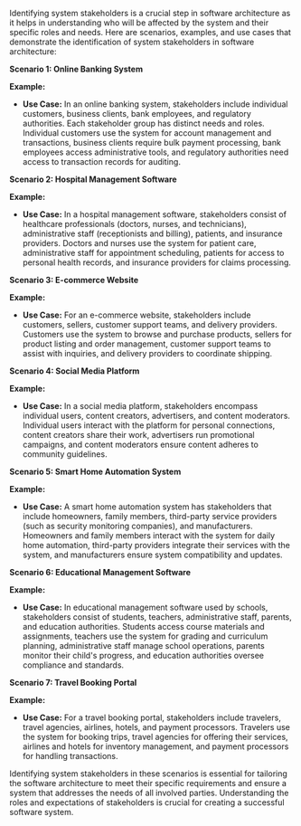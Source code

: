 
Identifying system stakeholders is a crucial step in software architecture as it helps in understanding who will be affected by the system and their specific roles and needs. Here are scenarios, examples, and use cases that demonstrate the identification of system stakeholders in software architecture:

**Scenario 1: Online Banking System**

**Example:**

- **Use Case:** In an online banking system, stakeholders include individual customers, business clients, bank employees, and regulatory authorities. Each stakeholder group has distinct needs and roles. Individual customers use the system for account management and transactions, business clients require bulk payment processing, bank employees access administrative tools, and regulatory authorities need access to transaction records for auditing.

**Scenario 2: Hospital Management Software**

**Example:**

- **Use Case:** In a hospital management software, stakeholders consist of healthcare professionals (doctors, nurses, and technicians), administrative staff (receptionists and billing), patients, and insurance providers. Doctors and nurses use the system for patient care, administrative staff for appointment scheduling, patients for access to personal health records, and insurance providers for claims processing.

**Scenario 3: E-commerce Website**

**Example:**

- **Use Case:** For an e-commerce website, stakeholders include customers, sellers, customer support teams, and delivery providers. Customers use the system to browse and purchase products, sellers for product listing and order management, customer support teams to assist with inquiries, and delivery providers to coordinate shipping.

**Scenario 4: Social Media Platform**

**Example:**

- **Use Case:** In a social media platform, stakeholders encompass individual users, content creators, advertisers, and content moderators. Individual users interact with the platform for personal connections, content creators share their work, advertisers run promotional campaigns, and content moderators ensure content adheres to community guidelines.

**Scenario 5: Smart Home Automation System**

**Example:**

- **Use Case:** A smart home automation system has stakeholders that include homeowners, family members, third-party service providers (such as security monitoring companies), and manufacturers. Homeowners and family members interact with the system for daily home automation, third-party providers integrate their services with the system, and manufacturers ensure system compatibility and updates.

**Scenario 6: Educational Management Software**

**Example:**

- **Use Case:** In educational management software used by schools, stakeholders consist of students, teachers, administrative staff, parents, and education authorities. Students access course materials and assignments, teachers use the system for grading and curriculum planning, administrative staff manage school operations, parents monitor their child's progress, and education authorities oversee compliance and standards.

**Scenario 7: Travel Booking Portal**

**Example:**

- **Use Case:** For a travel booking portal, stakeholders include travelers, travel agencies, airlines, hotels, and payment processors. Travelers use the system for booking trips, travel agencies for offering their services, airlines and hotels for inventory management, and payment processors for handling transactions.

Identifying system stakeholders in these scenarios is essential for tailoring the software architecture to meet their specific requirements and ensure a system that addresses the needs of all involved parties. Understanding the roles and expectations of stakeholders is crucial for creating a successful software system.